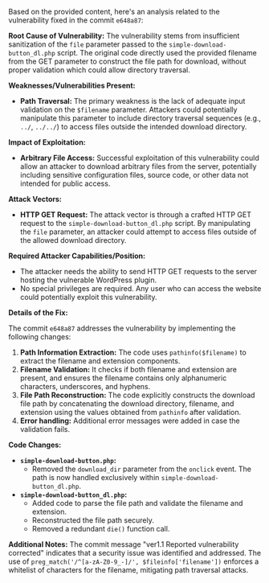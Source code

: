 Based on the provided content, here's an analysis related to the vulnerability fixed in the commit `e648a87`:

**Root Cause of Vulnerability:**
The vulnerability stems from insufficient sanitization of the `file` parameter passed to the `simple-download-button_dl.php` script. The original code directly used the provided filename from the GET parameter to construct the file path for download, without proper validation which could allow directory traversal.

**Weaknesses/Vulnerabilities Present:**
*   **Path Traversal:** The primary weakness is the lack of adequate input validation on the `$filename` parameter. Attackers could potentially manipulate this parameter to include directory traversal sequences (e.g., `../`, `../../`) to access files outside the intended download directory.

**Impact of Exploitation:**
*   **Arbitrary File Access:** Successful exploitation of this vulnerability could allow an attacker to download arbitrary files from the server, potentially including sensitive configuration files, source code, or other data not intended for public access.

**Attack Vectors:**
*   **HTTP GET Request:** The attack vector is through a crafted HTTP GET request to the `simple-download-button_dl.php` script. By manipulating the `file` parameter, an attacker could attempt to access files outside of the allowed download directory.

**Required Attacker Capabilities/Position:**
*   The attacker needs the ability to send HTTP GET requests to the server hosting the vulnerable WordPress plugin.
*   No special privileges are required. Any user who can access the website could potentially exploit this vulnerability.

**Details of the Fix:**

The commit `e648a87` addresses the vulnerability by implementing the following changes:

1.  **Path Information Extraction:** The code uses `pathinfo($filename)` to extract the filename and extension components.
2.  **Filename Validation:** It checks if both filename and extension are present, and ensures the filename contains only alphanumeric characters, underscores, and hyphens.
3.  **File Path Reconstruction:** The code explicitly constructs the download file path by concatenating the download directory, filename, and extension using the values obtained from `pathinfo` after validation.
4.  **Error handling:** Additional error messages were added in case the validation fails.

**Code Changes:**

*   **`simple-download-button.php`:**
    *   Removed the `download_dir` parameter from the `onclick` event. The path is now handled exclusively within `simple-download-button_dl.php`.
*   **`simple-download-button_dl.php`:**
    *   Added code to parse the file path and validate the filename and extension.
    *   Reconstructed the file path securely.
    *   Removed a redundant `die()` function call.

**Additional Notes:**
The commit message "ver1.1 Reported vulnerability corrected" indicates that a security issue was identified and addressed.
The use of `preg_match('/^[a-zA-Z0-9_-]/', $fileinfo['filename'])` enforces a whitelist of characters for the filename, mitigating path traversal attacks.